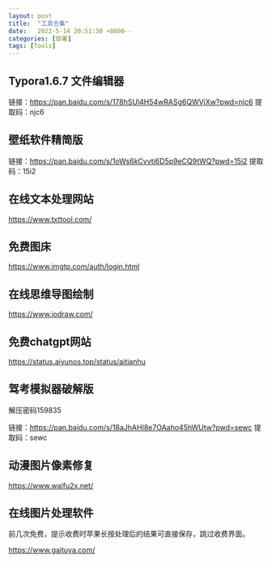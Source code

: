 ```yaml
---
layout: post
title:  "工具合集"
date:   2022-5-14 20:51:30 +0800--
categories: [部署]
tags: [Tools]  
---
```



## Typora1.6.7 文件编辑器
链接：https://pan.baidu.com/s/178hSUl4H54wRASg6QWVjXw?pwd=njc6 
提取码：njc6

## 壁纸软件精简版

链接：https://pan.baidu.com/s/1oWs6kCvvtj6D5p9eCQ9tWQ?pwd=15i2 
提取码：15i2

## 在线文本处理网站

https://www.txttool.com/

## 免费图床

https://www.imgtp.com/auth/login.html

## 在线思维导图绘制

https://www.iodraw.com/

## 免费chatgpt网站

https://status.aiyunos.top/status/aitianhu

## 驾考模拟器破解版

解压密码159835

链接：https://pan.baidu.com/s/18aJhAHI8e7OAaho45hWUtw?pwd=sewc 
提取码：sewc

## 动漫图片像素修复

https://www.waifu2x.net/

## 在线图片处理软件 

前几次免费，提示收费时苹果长按处理后的结果可直接保存，跳过收费界面。

https://www.gaituya.com/
